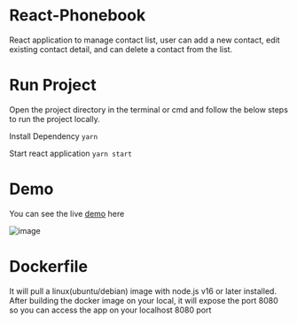 # React-Phonebook
React application to manage contact list, user can add a new contact, edit existing contact detail, and can delete a contact from the list.

# Run Project
Open the project directory in the terminal or cmd and follow the below steps to run the project locally.

Install Dependency
`yarn`

Start react application
`yarn start`

# Demo 
You can see the live [demo](https://client-list-data-front.herokuapp.com) here

![image](https://user-images.githubusercontent.com/52863986/199809043-7cb842c0-4ac1-4e16-baea-b63cc91ad030.png)

# Dockerfile 
It will pull a linux(ubuntu/debian) image with node.js v16 or later installed. After building the docker image on your local, it will expose the port 8080 so you can access the app on your localhost 8080 port 
